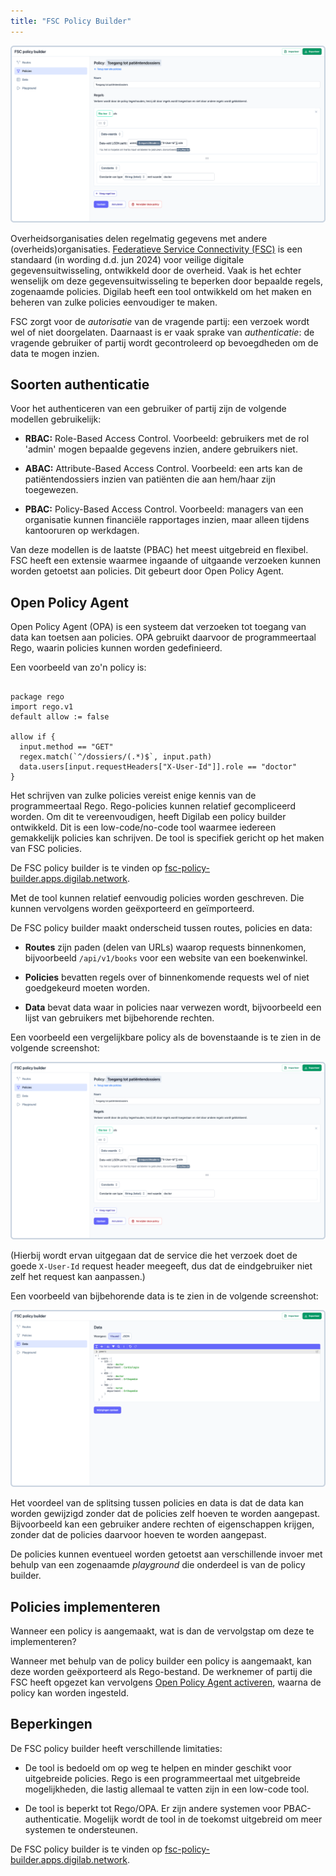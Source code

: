 ```yaml
---
title: "FSC Policy Builder"
---
```


![Sreenshot FSC Policy Builder](./img/digilab_1.png)

Overheidsorganisaties delen regelmatig gegevens met andere
(overheids)organisaties.
[Federatieve Service Connectivity (FSC)](https://nlx.io/) is een standaard (in
wording d.d. jun 2024) voor veilige digitale gegevensuitwisseling, ontwikkeld
door de overheid. Vaak is het echter wenselijk om deze gegevensuitwisseling te
beperken door bepaalde regels, zogenaamde policies. Digilab heeft een tool
ontwikkeld om het maken en beheren van zulke policies eenvoudiger te maken.

FSC zorgt voor de _autorisatie_ van de vragende partij: een verzoek wordt wel of
niet doorgelaten. Daarnaast is er vaak sprake van _authenticatie_: de vragende
gebruiker of partij wordt gecontroleerd op bevoegdheden om de data te mogen
inzien.

## Soorten authenticatie

Voor het authenticeren van een gebruiker of partij zijn de volgende modellen
gebruikelijk:

- **RBAC:** Role-Based Access Control. Voorbeeld: gebruikers met de rol 'admin'
  mogen bepaalde gegevens inzien, andere gebruikers niet.

- **ABAC:** Attribute-Based Access Control. Voorbeeld: een arts kan de
  patiëntendossiers inzien van patiënten die aan hem/haar zijn toegewezen.

- **PBAC:** Policy-Based Access Control. Voorbeeld: managers van een organisatie
  kunnen financiële rapportages inzien, maar alleen tijdens kantooruren op
  werkdagen.

Van deze modellen is de laatste (PBAC) het meest uitgebreid en flexibel. FSC
heeft een extensie waarmee ingaande of uitgaande verzoeken kunnen worden
getoetst aan policies. Dit gebeurt door Open Policy Agent.

## Open Policy Agent

Open Policy Agent (OPA) is een systeem dat verzoeken tot toegang van data kan
toetsen aan policies. OPA gebruikt daarvoor de programmeertaal Rego, waarin
policies kunnen worden gedefinieerd.

Een voorbeeld van zo'n policy is:

```nginx

package rego
import rego.v1
default allow := false

allow if {
  input.method == "GET"
  regex.match(`^/dossiers/(.*)$`, input.path)
  data.users[input.requestHeaders["X-User-Id"]].role == "doctor"
}

```

Het schrijven van zulke policies vereist enige kennis van de programmeertaal
Rego. Rego-policies kunnen relatief gecompliceerd worden. Om dit te
vereenvoudigen, heeft Digilab een policy builder ontwikkeld. Dit is een
low-code/no-code tool waarmee iedereen gemakkelijk policies kan schrijven. De
tool is specifiek gericht op het maken van FSC policies.

De FSC policy builder is te vinden op
[fsc-policy-builder.apps.digilab.network](https://fsc-policy-builder.apps.digilab.network/).

Met de tool kunnen relatief eenvoudig policies worden geschreven. Die kunnen
vervolgens worden geëxporteerd en geïmporteerd.

De FSC policy builder maakt onderscheid tussen routes, policies en data:

- **Routes** zijn paden (delen van URLs) waarop requests binnenkomen,
  bijvoorbeeld `/api/v1/books` voor een website van een boekenwinkel.

- **Policies** bevatten regels over of binnenkomende requests wel of niet
  goedgekeurd moeten worden.

- **Data** bevat data waar in policies naar verwezen wordt, bijvoorbeeld een
  lijst van gebruikers met bijbehorende rechten.

Een voorbeeld een vergelijkbare policy als de bovenstaande is te zien in de
volgende screenshot:

![Sreenshot FSC Policy Builder](./img/digilab_2.png)

(Hierbij wordt ervan uitgegaan dat de service die het verzoek doet de goede
`X-User-Id` request header meegeeft, dus dat de eindgebruiker niet zelf het
request kan aanpassen.)

Een voorbeeld van bijbehorende data is te zien in de volgende screenshot:

![Sreenshot FSC Policy Builder](./img/digilab_3.png)

Het voordeel van de splitsing tussen policies en data is dat de data kan worden
gewijzigd zonder dat de policies zelf hoeven te worden aangepast. Bijvoorbeeld
kan een gebruiker andere rechten of eigenschappen krijgen, zonder dat de
policies daarvoor hoeven te worden aangepast.

De policies kunnen eventueel worden getoetst aan verschillende invoer met behulp
van een zogenaamde _playground_ die onderdeel is van de policy builder.

## Policies implementeren

Wanneer een policy is aangemaakt, wat is dan de vervolgstap om deze te
implementeren?

Wanneer met behulp van de policy builder een policy is aangemaakt, kan deze
worden geëxporteerd als Rego-bestand. De werknemer of partij die FSC heeft
opgezet kan vervolgens
[Open Policy Agent activeren](https://docs.nlx.io/nlx-in-production/setup-authorization/),
waarna de policy kan worden ingesteld.

## Beperkingen

De FSC policy builder heeft verschillende limitaties:

- De tool is bedoeld om op weg te helpen en minder geschikt voor uitgebreide
  policies. Rego is een programmeertaal met uitgebreide mogelijkheden, die
  lastig allemaal te vatten zijn in een low-code tool.

- De tool is beperkt tot Rego/OPA. Er zijn andere systemen voor
  PBAC-authenticatie. Mogelijk wordt de tool in de toekomst uitgebreid om meer
  systemen te ondersteunen.

De FSC policy builder is te vinden op
[fsc-policy-builder.apps.digilab.network](https://fsc-policy-builder.apps.digilab.network/).
